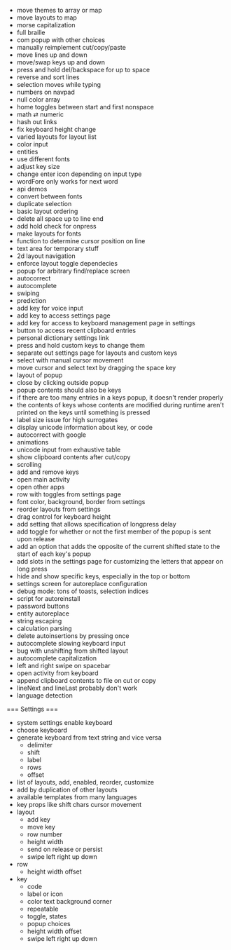 + move themes to array or map
+ move layouts to map
+ morse capitalization
+ full braille
+ com popup with other choices
+ manually reimplement cut/copy/paste
+ move lines up and down
+ move/swap keys up and down
+ press and hold del/backspace for up to space
+ reverse and sort lines
+ selection moves while typing
+ numbers on navpad
+ null color array
+ home toggles between start and first nonspace
+ math ⇄ numeric
+ hash out links
+ fix keyboard height change
+ varied layouts for layout list
+ color input
+ entities
+ use different fonts
+ adjust key size
+ change enter icon depending on input type
+ wordFore only works for next word
+ api demos
+ convert between fonts
+ duplicate selection
+ basic layout ordering
+ delete all space up to line end
+ add hold check for onpress
+ make layouts for fonts
+ function to determine cursor position on line
+ text area for temporary stuff
+ 2d layout navigation
+ enforce layout toggle dependecies
+ popup for arbitrary find/replace screen
+ autocorrect
+ autocomplete
+ swiping
+ prediction
+ add key for voice input
+ add key to access settings page
+ add key for access to keyboard management page in settings
+ button to access recent clipboard entries
+ personal dictionary settings link
+ press and hold custom keys to change them
+ separate out settings page for layouts and custom keys
+ select with manual cursor movement
+ move cursor and select text by dragging the space key
+ layout of popup
+ close by clicking outside popup
+ popup contents should also be keys
+ if there are too many entries in a keys popup, it doesn't render properly
+ the contents of keys whose contents are modified during runtime aren't printed on the keys until something is pressed
+ label size issue for high surrogates
+ display unicode information about key, or code
+ autocorrect with google
+ animations
+ unicode input from exhaustive table
+ show clipboard contents after cut/copy
+ scrolling
+ add and remove keys
+ open main activity
+ open other apps
+ row with toggles from settings page
+ font color, background, border from settings
+ reorder layouts from settings
+ drag control for keyboard height
+ add setting that allows specification of longpress delay
+ add toggle for whether or not the first member of the popup is sent upon release
+ add an option that adds the opposite of the current shifted state to the start of each key's popup
+ add slots in the settings page for customizing the letters that appear on long press
+ hide and show specific keys, especially in the top or bottom
+ settings screen for autoreplace configuration
+ debug mode: tons of toasts, selection indices
+ script for autoreinstall
+ password buttons
+ entity autoreplace
+ string escaping
+ calculation parsing
+ delete autoinsertions by pressing once
+ autocomplete slowing keyboard input
+ bug with unshifting from shifted layout
+ autocomplete capitalization
+ left and right swipe on spacebar
+ open activity from keyboard
+ append clipboard contents to file on cut or copy
+ lineNext and lineLast probably don't work
+ language detection



=== Settings ===
+ system settings enable keyboard
+ choose keyboard
+ generate keyboard from text string and vice versa
    + delimiter
    + shift
    + label
    + rows
    + offset
+ list of layouts, add, enabled, reorder, customize
+ add by duplication of other layouts
+ available templates from many languages
+ key props like shift chars cursor movement
+ layout
    + add key
    + move key
    + row number
    + height width
    + send on release or persist
    + swipe left right up down
+ row
    + height width offset
+ key
    + code
    + label or icon
    + color text background corner
    + repeatable
    + toggle, states
    + popup choices
    + height width offset
    + swipe left right up down